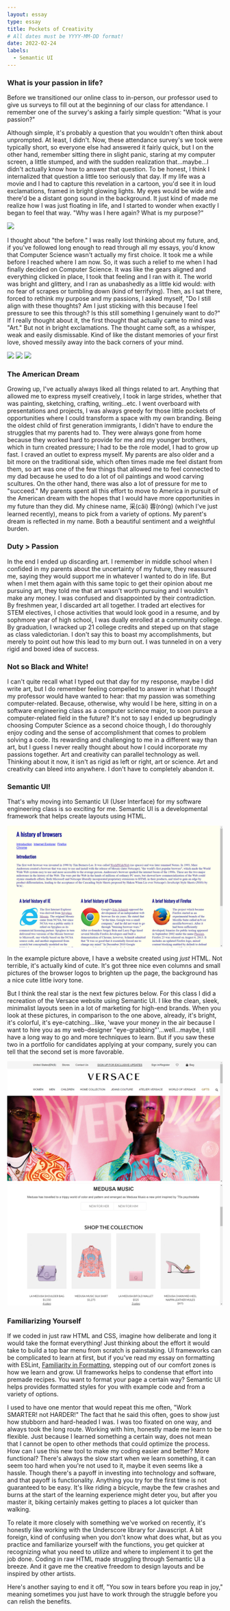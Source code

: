 ```yaml
---
layout: essay
type: essay
title: Pockets of Creativity
# All dates must be YYYY-MM-DD format!
date: 2022-02-24
labels:
  - Semantic UI
---
```


### What is your passion in life?

Before we transitioned our online class to in-person, our professor used to give us surveys to fill out at the beginning of our class for attendance. I remember one of the survey's asking a fairly simple question: "What is your passion?"

Although simple, it's probably a question that you wouldn't often think about unprompted. At least, I didn't. Now, these attendance survey's we took were typically short, so everyone else had answered it fairly quick, but I on the other hand, remember sitting there in slight panic, staring at my computer screen, a little stumped, and with the sudden realization that...maybe...I didn't actually know how to answer that question. To be honest, I think I internalized that question a little too seriously that day. If my life was a movie and I had to capture this revelation in a cartoon, you'd see it in loud exclamations, framed in bright glowing lights. My eyes would be wide and there'd be a distant gong sound in the background. It just kind of made me realize how I was just floating in life, and I started to wonder when exactly I began to feel that way. "Why was I here again? What is my purpose?" 

<img class="ui large image" src="https://www.scienceofpeople.com/wp-content/uploads/2021/01/881817_ExistentialCrisisRock_113020.jpg">

I thought about "the before." I was really lost thinking about my future, and, if you've followed long enough to read through all my essays, you'd know that Computer Science wasn't actually my first choice. It took me a while before I reached where I am now. So, it was such a relief to me when I had finally decided on Computer Science. It was like the gears aligned and everything clicked in place, I took that feeling and I ran with it. The world was bright and glittery, and I ran as unabashedly as a little kid would: with no fear of scrapes or tumbling down (kind of terrifying). Then, as I sat there, forced to rethink my purpose and my passions, I asked myself, "Do I still align with these thoughts? Am I just sticking with this because I feel pressure to see this through? Is this still something I genuinely want to do?" If I really thought about it, the first thought that actually came to mind was "Art." But not in bright exclamations. The thought came soft, as a whisper, weak and easily dismissable. Kind of like the distant memories of your first love, shoved messily away into the back corners of your mind.

<img class="ui small floated image" src="https://qph.fs.quoracdn.net/main-qimg-3dc30a8d891c2404ab9f5ed62437acaf-lq">
<img class="ui small floated image" src="https://encrypted-tbn0.gstatic.com/images?q=tbn:ANd9GcS0PtKqvZcueL0ByiLCQPyLEcarQNZ73ls3IAp5jwYaUP1JvYejrHdHDRpkoBW8NUC2tN0&usqp=CAU">
<img class="ui small floated image" src="https://miro.medium.com/max/500/1*Cavy9nCA0L5OjzNqIkZhug.jpeg">

### The American Dream

Growing up, I've actually always liked all things related to art. Anything that allowed me to express myself creatively, I took in large strides, whether that was painting, sketching, crafting, writing...etc. I went overboard with presentations and projects, I was always greedy for those little pockets of opportunities where I could transform a space with my own branding. Being the oldest child of first generation immigrants, I didn't have to endure the struggles that my parents had to. They were always gone from home because they worked hard to provide for me and my younger brothers, which in turn created pressure; I had to be the role model, I had to grow up fast. I craved an outlet to express myself. My parents are also older and a bit more on the traditional side, which often times made me feel distant from them, so art was one of the few things that allowed me to feel connected to my dad because he used to do a lot of oil paintings and wood carving scultures. On the other hand, there was also a lot of pressure for me to "succeed." My parents spent all this effort to move to America in pursuit of the American dream with the hopes that I would have more opportunities in my future than they did. My chinese name, 采(cǎi) 蓉(róng) (which I've just learned recently), means to pick from a variety of options. My parent's dream is reflected in my name. Both a beautiful sentiment and a weightful burden.

### Duty > Passion

In the end I ended up discarding art. I remember in middle school when I confided in my parents about the uncertainty of my future, they reassured me, saying they would support me in whatever I wanted to do in life. But when I met them again with this same topic to get their opinion about me pursuing art, they told me that art wasn't worth pursuing and I wouldn't make any money. I was confused and disappointed by their contradiction. By freshmen year, I discarded art all together. I traded art electives for STEM electives, I chose activities that would look good in a resume, and by sophmore year of high school, I was dually enrolled at a community college. By graduation, I wracked up 21 college credits and steped up on that stage as class valedictorian. I don't say this to boast my accomplishments, but merely to point out how this lead to my burn out. I was tunneled in on a very rigid and boxed idea of success. 

### Not so Black and White!

I can't quite recall what I typed out that day for my response, maybe I did write art, but I do remember feeling compelled to answer in what I *thought* my professor would have wanted to hear: that my passion was something computer-related. Because, otherwise, why would I be here, sitting in on a software engineering class as a computer science major, to soon pursue a computer-related field in the future? It's not to say I ended up begrudingly choosing Computer Science as a second choice though, I do thoroughly enjoy coding and the sense of accomplishment that comes to problem solving a code. Its rewarding and challenging to me in a different way than art, but I guess I never really thought about how I could incorporate my passions together. Art and creativity can parallel technology as well. Thinking about it now, it isn't as rigid as left or right, art or science. Art and creativity can bleed into anywhere. I don't have to completely abandon it. 

### Semantic UI!

That's why moving into Semantic UI (User Interface) for my software engineering class is so exciting for me. Semantic UI is a developmental framework that helps create layouts using HTML. 

<img class="ui large image" src="../essays/browserhistory.png">

In the example picture above, I have a website created using *just* HTML. Not terrible, it's actually kind of cute. It's got three nice even columns and small pictures of the browser logos to brighten up the page, the background has a nice cute little ivory tone. 

But I think the real star is the next few pictures below. For this class I did a recreation of the Versace website using Semantic UI. I like the clean, sleek, minimalist layouts seen in a lot of marketing for high-end brands. When you look at these pictures, in comparison to the one above, already, it's bright, it's colorful, it's eye-catching...like, 'wave your money in the air because I want to hire you as my web-designer "eye-grabbing"'...well...maybe, I still have a long way to go and more techniques to learn. But if you saw these two in a portfolio for candidates applying at your company, surely you can tell that the second set is more favorable.  

<div class="ui images">
  <img class="ui large image" src="../essays/versace.png">
  <img class="ui large image" src="../essays/versace2.png">
</div>

### Familiarizing Yourself

If we coded in just raw HTML and CSS, imagine how deliberate and long it would take the format everything! Just thinking about the effort it would take to build a top bar menu from scratch is painstaking. UI frameworks can be complicated to learn at first, but if you've read my essay on formatting with ESLint, [Familiarity in Formatting](https://larissa-tsai.github.io/essays/familiarity-in-formatting.html), stepping out of our comfort zones is how we learn and grow. UI frameworks helps to condense that effort into premade recipes. You want to format your page a certain way? Semantic UI helps provides formatted styles for you with example code and from a variety of options. 

I used to have one mentor that would repeat this me often, "Work SMARTER! not HARDER!" The fact that he said this often, goes to show just how stubborn and hard-headed I was. I was too fixated on one way, and always took the long route. Working with him, honestly made me learn to be flexible. Just because I learned something a certain way, does not mean that I cannot be open to other methods that could optimize the process. How can I use this new tool to make my coding easier and better? More functional? There's always the slow start when we learn something, it can seem too hard when you're not used to it, maybe it even seems like a hassle. Though there's a payoff in investing into technology and software, and that payoff is functionality. Anything you try for the first time is not guaranteed to be easy. It's like riding a bicycle, maybe the few crashes and burns at the start of the learning experience might deter you, but after you master it, biking certainly makes getting to places a lot quicker than walking.

To relate it more closely with something we've worked on recently, it's honestly like working with the Underscore library for Javascript. A bit foreign, kind of confusing when you don't know what does what, but as you practice and familiarize yourself with the functions, you get quicker at recognizing what you need to utilize and where to implement it to get the job done. Coding in raw HTML made struggling through Semantic UI a breeze. And it gave me the creative freedom to design layouts and be inspired by other artists. 

Here's another saying to end it off, "You sow in tears before you reap in joy," meaning sometimes you just have to work through the struggle before you can relish the benefits. 

